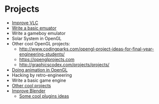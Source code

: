 # Projects
* [Improve VLC](https://wiki.videolan.org/Getting_Started_At_Coding/)
* [Write a basic emuator](http://www.multigesture.net/articles/how-to-write-an-emulator-chip-8-interpreter/)
* Write a gameboy emulator
* Solar System in OpenGL
* Other cool OpenGL projects:
  * http://www.codingparks.com/opengl-project-ideas-for-final-year-engineering-students/
  * https://openglprojects.com
  * http://graphicscodex.com/projects/projects/
* [Doing animation in OpenGL](http://ephenationopengl.blogspot.be/2012/06/doing-animations-in-opengl.html)
* Hacking by retro-engineering
* Write a basic game engine
* [Other cool projects](https://github.com/karan/Projects)
* [Improve Blender](https://www.blender.org/get-involved/developers/)
  * [Some cool plugins ideas](https://blenderartists.org/forum/showthread.php?361944-Ideas-for-addon&s=7606f06efc236814ca3d5041a2e10847)
